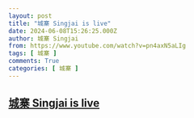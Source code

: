```yaml
---
layout: post
title: "城寨 Singjai is live"
date: 2024-06-08T15:26:25.000Z
author: 城寨 Singjai
from: https://www.youtube.com/watch?v=pn4axN5aLIg
tags: [ 城寨 ]
comments: True
categories: [ 城寨 ]
---
```

<!--1717860385000-->
[城寨 Singjai is live](https://www.youtube.com/watch?v=pn4axN5aLIg)
------

<div>

</div>
